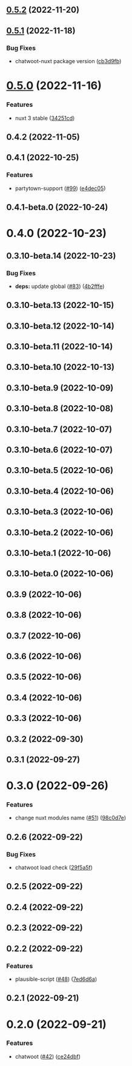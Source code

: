 ## [0.5.2](https://github.com/huntersofbook/huntersofbook/compare/chatwoot-nuxt@0.5.1...chatwoot-nuxt@0.5.2) (2022-11-20)



## [0.5.1](https://github.com/huntersofbook/huntersofbook/compare/chatwoot-nuxt@0.5.0...chatwoot-nuxt@0.5.1) (2022-11-18)


### Bug Fixes

* chatwoot-nuxt package version ([cb3d9fb](https://github.com/huntersofbook/huntersofbook/commit/cb3d9fb7c08206060c318aac630711c032df9e8c))



# [0.5.0](https://github.com/huntersofbook/huntersofbook/compare/chatwoot-nuxt@0.4.2...chatwoot-nuxt@0.5.0) (2022-11-16)


### Features

* nuxt 3 stable ([34251cd](https://github.com/huntersofbook/huntersofbook/commit/34251cd7f78e7d40ae338401938e69e0511212ff))



## 0.4.2 (2022-11-05)



## 0.4.1 (2022-10-25)


### Features

* partytown-support ([#99](https://github.com/huntersofbook/huntersofbook/issues/99)) ([e4dec05](https://github.com/huntersofbook/huntersofbook/commit/e4dec05a1a112e5100038cb7a2cafb1d439b3daa))



## 0.4.1-beta.0 (2022-10-24)



# 0.4.0 (2022-10-23)



## 0.3.10-beta.14 (2022-10-23)


### Bug Fixes

* **deps:** update global ([#83](https://github.com/huntersofbook/huntersofbook/issues/83)) ([4b2fffe](https://github.com/huntersofbook/huntersofbook/commit/4b2fffe1512180af7ab592a02d389d44d3013143))



## 0.3.10-beta.13 (2022-10-15)



## 0.3.10-beta.12 (2022-10-14)



## 0.3.10-beta.11 (2022-10-14)



## 0.3.10-beta.10 (2022-10-13)



## 0.3.10-beta.9 (2022-10-09)



## 0.3.10-beta.8 (2022-10-08)



## 0.3.10-beta.7 (2022-10-07)



## 0.3.10-beta.6 (2022-10-07)



## 0.3.10-beta.5 (2022-10-06)



## 0.3.10-beta.4 (2022-10-06)



## 0.3.10-beta.3 (2022-10-06)



## 0.3.10-beta.2 (2022-10-06)



## 0.3.10-beta.1 (2022-10-06)



## 0.3.10-beta.0 (2022-10-06)



## 0.3.9 (2022-10-06)



## 0.3.8 (2022-10-06)



## 0.3.7 (2022-10-06)



## 0.3.6 (2022-10-06)



## 0.3.5 (2022-10-06)



## 0.3.4 (2022-10-06)



## 0.3.3 (2022-10-06)



## 0.3.2 (2022-09-30)



## 0.3.1 (2022-09-27)



# 0.3.0 (2022-09-26)


### Features

* change nuxt modules name ([#51](https://github.com/huntersofbook/huntersofbook/issues/51)) ([98c0d7e](https://github.com/huntersofbook/huntersofbook/commit/98c0d7ea1b673995da7d979acfc685b04338d602))



## 0.2.6 (2022-09-22)


### Bug Fixes

* chatwoot load check ([29f5a5f](https://github.com/huntersofbook/huntersofbook/commit/29f5a5f0eb6f6e1804f6a01699dcc485f2074aed))



## 0.2.5 (2022-09-22)



## 0.2.4 (2022-09-22)



## 0.2.3 (2022-09-22)



## 0.2.2 (2022-09-22)


### Features

* plausible-script ([#48](https://github.com/huntersofbook/huntersofbook/issues/48)) ([7ed6d6a](https://github.com/huntersofbook/huntersofbook/commit/7ed6d6af11560781ac4ec572571fe6573380e4f6))



## 0.2.1 (2022-09-21)



# 0.2.0 (2022-09-21)


### Features

* chatwoot ([#42](https://github.com/huntersofbook/huntersofbook/issues/42)) ([ce24dbf](https://github.com/huntersofbook/huntersofbook/commit/ce24dbfa46e71d2d17ebe36fe1781ad0900db8a0))



